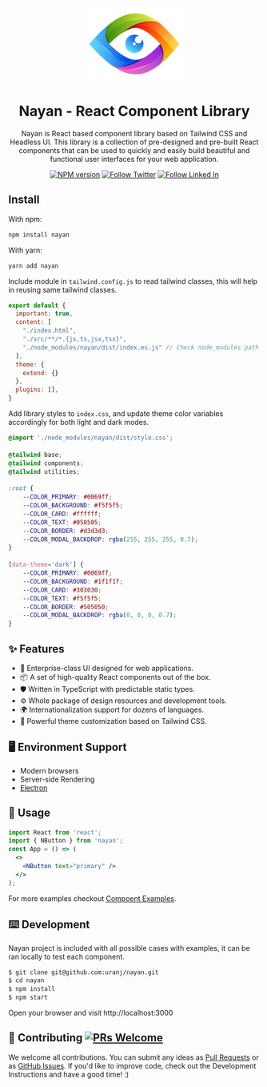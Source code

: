 <p align="center">
    <img width="200" src="https://github.com/ursnj/nayan/blob/main/public/nayan.png?raw=true">
</p>
<h1 align="center">Nayan - React Component Library</h1>

<div align="center">

Nayan is React based component library based on Tailwind CSS and Headless UI. This library is a collection of pre-designed and pre-built React components that can be used to quickly and easily build beautiful and functional user interfaces for your web application.
<br/>

[![NPM version][npm-image]][npm-url] [![Follow Twitter][twitter-image]][twitter-url] [![Follow Linked In][linkedin-image]][linkedin-url]

[npm-image]: https://img.shields.io/badge/npm-CB3837?style=for-the-badge&logo=npm&logoColor=white
[npm-url]: http://npmjs.org/package/nayan
[twitter-image]: https://img.shields.io/badge/Twitter-1DA1F2?style=for-the-badge&logo=twitter&logoColor=white
[twitter-url]: https://twitter.com/ursNjn
[linkedin-image]: https://img.shields.io/badge/LinkedIn-0077B5?style=for-the-badge&logo=linkedin&logoColor=white
[linkedin-url]: https://www.linkedin.com/in/ursNj

</div>

## Install

With npm:

```bash
npm install nayan
```

With yarn:

```bash
yarn add nayan
```

Include module in `tailwind.config.js` to read tailwind classes, this will help in reusing same tailwind classes.

```js
export default {
  important: true,
  content: [
    "./index.html",
    "./src/**/*.{js,ts,jsx,tsx}",
    "./node_modules/nayan/dist/index.es.js" // Check node_modules path properly
  ],
  theme: {
    extend: {}
  },
  plugins: [],
}
```

Add library styles to `index.css`, and update theme color variables accordingly for both light and dark modes.

```css
@import './node_modules/nayan/dist/style.css';

@tailwind base;
@tailwind components;
@tailwind utilities;

:root {
    --COLOR_PRIMARY: #0069ff;
    --COLOR_BACKGROUND: #f5f5f5;
    --COLOR_CARD: #ffffff;
    --COLOR_TEXT: #050505;
    --COLOR_BORDER: #d3d3d3;
    --COLOR_MODAL_BACKDROP: rgba(255, 255, 255, 0.7);
}

[data-theme='dark'] {
    --COLOR_PRIMARY: #0069ff;
    --COLOR_BACKGROUND: #1f1f1f;
    --COLOR_CARD: #303030;
    --COLOR_TEXT: #f5f5f5;
    --COLOR_BORDER: #505050;
    --COLOR_MODAL_BACKDROP: rgba(0, 0, 0, 0.7);
}
```

## ✨ Features

- 🌈 Enterprise-class UI designed for web applications.
- 📦 A set of high-quality React components out of the box.
- 🛡 Written in TypeScript with predictable static types.
- ⚙️ Whole package of design resources and development tools.
- 🌍 Internationalization support for dozens of languages.
- 🎨 Powerful theme customization based on Tailwind CSS.

## 🖥 Environment Support

- Modern browsers
- Server-side Rendering
- [Electron](https://www.electronjs.org/)

## 🔨 Usage

```jsx
import React from 'react';
import { NButton } from 'nayan';
const App = () => (
  <>
    <NButton text="primary" />
  </>
);
```

For more examples checkout [Compoent Examples](https://github.com/ursnj/nayan/tree/main/src/examples).

## ⌨️ Development

Nayan project is included with all possible cases with examples, it can be ran locally to test each component.

```bash
$ git clone git@github.com:uranj/nayan.git
$ cd nayan
$ npm install
$ npm start
```

Open your browser and visit http://localhost:3000

## 🤝 Contributing [![PRs Welcome](https://img.shields.io/badge/PRs-welcome-brightgreen.svg?style=flat-square)](http://makeapullrequest.com)

We welcome all contributions. You can submit any ideas as [Pull Requests](https://github.com/ursnj/nayan/pulls) or as [GitHub Issues](https://github.com/ursnj/nayan/issues). If you'd like to improve code, check out the Development Instructions and have a good time! :)
